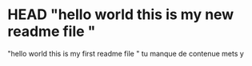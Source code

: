 HEAD
"hello world this is my new  readme file "
=======
"hello world this is my first readme file "
tu manque de contenue mets y
 
